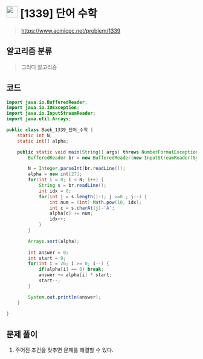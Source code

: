 # <img src="https://d2gd6pc034wcta.cloudfront.net/tier/12.svg" width="30"> [1339] 단어 수학
> https://www.acmicpc.net/problem/1339
## 알고리즘 분류
> 그리디 알고리즘

## 코드
```java
import java.io.BufferedReader;
import java.io.IOException;
import java.io.InputStreamReader;
import java.util.Arrays;

public class Baek_1339_단어_수학 {
	static int N;
	static int[] alpha;

	public static void main(String[] args) throws NumberFormatException, IOException {
		BufferedReader br = new BufferedReader(new InputStreamReader(System.in));

		N = Integer.parseInt(br.readLine());
		alpha = new int[27];
		for(int i = 0; i < N; i++) {
            String s = br.readLine();
            int idx = 0;
            for(int j = s.length()-1; j >=0 ; j--) {
                int num = (int) Math.pow(10, idx);
                int c = s.charAt(j)-'A';
                alpha[c] += num;
                idx++;
            }
        }

        Arrays.sort(alpha);
        
        int answer = 0;
        int start = 9;
        for(int i = 26; i >= 0; i--) {
            if(alpha[i] == 0) break;
            answer += alpha[i] * start;
            start--;
        }

        System.out.println(answer);
	}
	
}
```

## 문제 풀이
1. 주어진 조건을 맞추면 문제를 해결할 수 있다.
